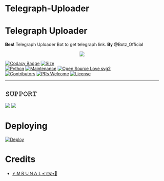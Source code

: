 # Telegraph-Uploader
# Telegraph Uploader
 𝐁𝐞𝐬𝐭 Telegraph Uploader Bot to get telegraph link. 𝐁𝐲 @Botz_Official
 
 <p align="center">
  <img src="https://telegra.ph/file/406b09715dff3c55ca819.jpg">
</p>


[![Codacy Badge](https://api.codacy.com/project/badge/Grade/f7c51539e67b483bb8d7749acca51d3a)](https://app.codacy.com/gh/msy1717/Telegraph-Uploader?utm_source=github.com&utm_medium=referral&utm_content=msy1717/Telegraph-Uploader&utm_campaign=Badge_Grade_Settings)
[![Size](https://img.shields.io/github/repo-size/msy1717/Telegraph-Uploader?style=flat-square&color=green)](https://github.com/msy1717/Telegraph-Uploader)   
[![Python](https://img.shields.io/badge/Python-v3.9-blue)](https://www.python.org/)
[![Maintenance](https://img.shields.io/badge/Maintained%3F-yes-green.svg)](https://github.com/msy1717/Telegraph-Uploader/commit-activity)
[![Open Source Love svg2](https://badges.frapsoft.com/os/v2/open-source.svg?v=103)](https://github.com/msy1717/Telegraph-Uploader)   
[![Contributors](https://img.shields.io/github/contributors/msy1717/Telegraph-Uploader?style=flat-square&color=green)](https://github.com/msy1717/Telegraph-Uploader/contributors)
[![PRs Welcome](https://img.shields.io/badge/PRs-welcome-brightgreen.svg?style=flat-square)](https://makeapullrequest.com)
[![License](https://img.shields.io/badge/License-AGPL-blue)](https://github.com/msy1717/Telegraph-Uploader/main/LICENSE)

----
## 𝚂𝚄𝙿𝙿𝙾𝚁𝚃 
                          
<a href="https://t.me/BotzOfficial_Support"><img src="https://img.shields.io/badge/Join-SUPPORT%20GROUP-red.svg?logo=Telegram"></a>
<a href="https://t.me/Botz_Official"><img src="https://img.shields.io/badge/Join-SUPPORT%20CHANNEL-red.svg?logo=Telegram"></a>
   
# Deploying
[![Deploy](https://www.herokucdn.com/deploy/button.svg)](https://heroku.com/deploy)

# Credits
- [⚡️ ＭＲＵＮＡＬ•🇮🇳•🚀](https://t.me/Godmrunal)
